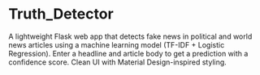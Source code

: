 # Truth_Detector
A lightweight Flask web app that detects fake news in political and world news articles using a machine learning model (TF-IDF + Logistic Regression). Enter a headline and article body to get a prediction with a confidence score. Clean UI with Material Design-inspired styling.
